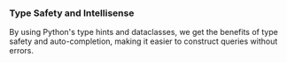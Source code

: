 ### Type Safety and Intellisense

By using Python's type hints and dataclasses, we get the benefits of type safety and auto-completion, making it easier to construct queries without errors.

